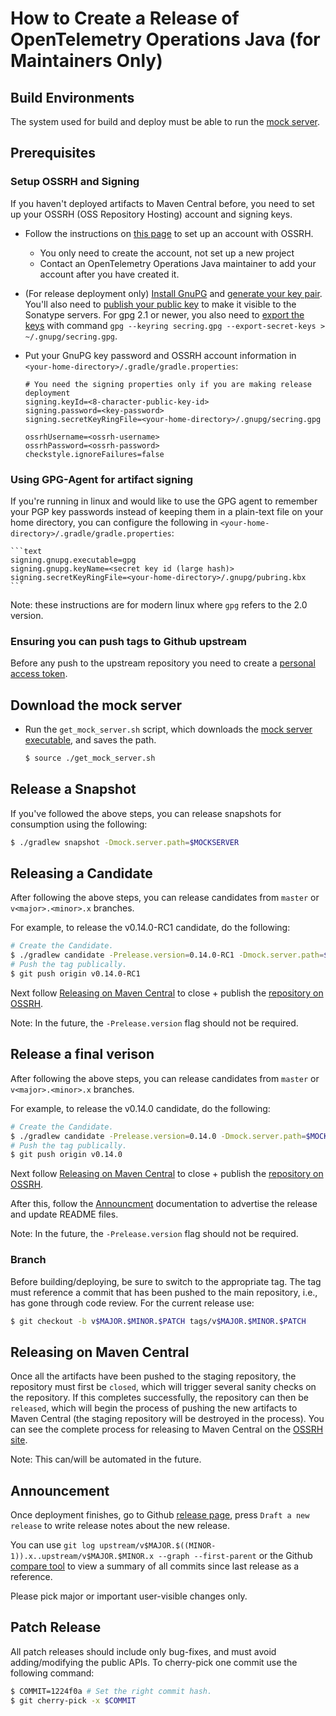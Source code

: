 # How to Create a Release of OpenTelemetry Operations Java (for Maintainers Only)

## Build Environments  

The system used for build and deploy must be able to run the [mock
server](https://github.com/googleinterns/cloud-operations-api-mock).

## Prerequisites

### Setup OSSRH and Signing

If you haven't deployed artifacts to Maven Central before, you need to set up
your OSSRH (OSS Repository Hosting) account and signing keys.

- Follow the instructions on [this
  page](http://central.sonatype.org/pages/ossrh-guide.html) to set up an account
  with OSSRH.
  - You only need to create the account, not set up a new project
  - Contact an OpenTelemetry Operations Java maintainer to add your account
        after you have created it.
- (For release deployment only) [Install
    GnuPG](http://central.sonatype.org/pages/working-with-pgp-signatures.html#installing-gnupg)
    and [generate your key
    pair](http://central.sonatype.org/pages/working-with-pgp-signatures.html#generating-a-key-pair).
    You'll also need to [publish your public
    key](http://central.sonatype.org/pages/working-with-pgp-signatures.html#distributing-your-public-key)
    to make it visible to the Sonatype servers. For gpg 2.1 or newer, you also
    need to [export the
    keys](https://docs.gradle.org/current/userguide/signing_plugin.html#sec:signatory_credentials)
    with command `gpg --keyring secring.gpg --export-secret-keys >
    ~/.gnupg/secring.gpg`.
- Put your GnuPG key password and OSSRH account information in
  `<your-home-directory>/.gradle/gradle.properties`:

    ```text
    # You need the signing properties only if you are making release deployment
    signing.keyId=<8-character-public-key-id>
    signing.password=<key-password>
    signing.secretKeyRingFile=<your-home-directory>/.gnupg/secring.gpg

    ossrhUsername=<ossrh-username>
    ossrhPassword=<ossrh-password>
    checkstyle.ignoreFailures=false
    ```

### Using GPG-Agent for artifact signing

If you're running in linux and would like to use the GPG agent to remember your PGP key passwords instead of keeping them in a plain-text file on your home directory,
you can configure the following in `<your-home-directory>/.gradle/gradle.properties`:

    ```text
    signing.gnupg.executable=gpg
    signing.gnupg.keyName=<secret key id (large hash)>
    signing.secretKeyRingFile=<your-home-directory>/.gnupg/pubring.kbx
    ```

Note: these instructions are for modern linux where `gpg` refers to the 2.0 version.

### Ensuring you can push tags to Github upstream

Before any push to the upstream repository you need to create a [personal access
token](https://help.github.com/articles/creating-a-personal-access-token-for-the-command-line/).


## Download the mock server

- Run the `get_mock_server.sh` script, which downloads the [mock server
  executable](https://github.com/googleinterns/cloud-operations-api-mock/releases),
  and saves the path.

    ```bash
    $ source ./get_mock_server.sh
    ```

## Release a Snapshot

If you've followed the above steps, you can release snapshots for consumption using the following:

```bash
$ ./gradlew snapshot -Dmock.server.path=$MOCKSERVER
```

## Releasing a Candidate

After following the above steps, you can release candidates from `master` or `v<major>.<minor>.x` branches.

For example, to release the v0.14.0-RC1 candidate, do the following:

```bash
# Create the Candidate.
$ ./gradlew candidate -Prelease.version=0.14.0-RC1 -Dmock.server.path=$MOCKSERVER
# Push the tag publically.
$ git push origin v0.14.0-RC1
```

Next follow [Releasing on Maven Central](#releasing-on-maven-central) to close + publish the
[repository on OSSRH](https://oss.sonatype.org/#stagingRepositories).


Note:  In the future, the `-Prelease.version` flag should not be required.

## Release a final verison

After following the above steps, you can release candidates from `master` or `v<major>.<minor>.x` branches.

For example, to release the v0.14.0 candidate, do the following:

```bash
# Create the Candidate.
$ ./gradlew candidate -Prelease.version=0.14.0 -Dmock.server.path=$MOCKSERVER
# Push the tag publically.
$ git push origin v0.14.0
```

Next follow [Releasing on Maven Central](#releasing-on-maven-central) to close + publish the
[repository on OSSRH](https://oss.sonatype.org/#stagingRepositories).

After this, follow the [Announcment](#Announcement) documentation to advertise the release and update README files.


Note:  In the future, the `-Prelease.version` flag should not be required.

### Branch

Before building/deploying, be sure to switch to the appropriate tag. The tag
must reference a commit that has been pushed to the main repository, i.e., has
gone through code review. For the current release use:

```bash
$ git checkout -b v$MAJOR.$MINOR.$PATCH tags/v$MAJOR.$MINOR.$PATCH
```

## Releasing on Maven Central

Once all the artifacts have been pushed to the staging repository, the
repository must first be `closed`, which will trigger several sanity checks on
the repository. If this completes successfully, the repository can then be
`released`, which will begin the process of pushing the new artifacts to Maven
Central (the staging repository will be destroyed in the process). You can see
the complete process for releasing to Maven Central on the [OSSRH
site](http://central.sonatype.org/pages/releasing-the-deployment.html).

Note: This can/will be automated in the future.

## Announcement

Once deployment finishes, go to Github [release
page](https://github.com/GoogleCloudPlatform/opentelemetry-operations-java/releases),
press `Draft a new release` to write release notes about the new release.

You can use `git log upstream/v$MAJOR.$((MINOR-1)).x..upstream/v$MAJOR.$MINOR.x
--graph --first-parent` or the Github [compare
tool](https://github.com/GoogleCloudPlatform/opentelemetry-operations-java/compare/)
to view a summary of all commits since last release as a reference.

Please pick major or important user-visible changes only.

## Patch Release

All patch releases should include only bug-fixes, and must avoid
adding/modifying the public APIs. To cherry-pick one commit use the following
command:

```bash
$ COMMIT=1224f0a # Set the right commit hash.
$ git cherry-pick -x $COMMIT
```
